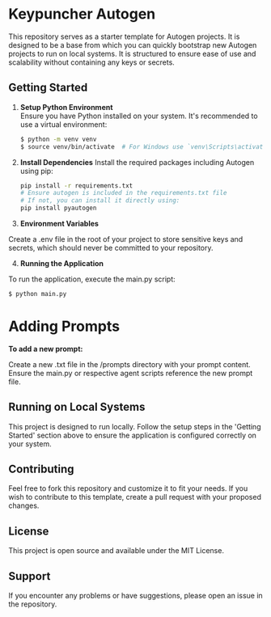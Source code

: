 # Keypuncher Autogen

This repository serves as a starter template for Autogen projects. It is designed to be a base from which you can quickly bootstrap new Autogen projects to run on local systems. It is structured to ensure ease of use and scalability without containing any keys or secrets.

## Getting Started

1. **Setup Python Environment**  
   Ensure you have Python installed on your system. It's recommended to use a virtual environment:

   ```bash
   $ python -m venv venv
   $ source venv/bin/activate  # For Windows use `venv\Scripts\activate`

2. **Install Dependencies**
    Install the required packages including Autogen using pip:

    ```bash
    pip install -r requirements.txt
    # Ensure autogen is included in the requirements.txt file
    # If not, you can install it directly using:
    pip install pyautogen
    ```

3. **Environment Variables**

  Create a .env file in the root of your project to store sensitive keys and secrets, which should never be committed to your repository.

4. **Running the Application**

  To run the application, execute the main.py script:

  ```bash
  $ python main.py
  ```

# Adding Prompts

**To add a new prompt:**

  Create a new .txt file in the /prompts directory with your prompt content.
  Ensure the main.py or respective agent scripts reference the new prompt file.

## Running on Local Systems
This project is designed to run locally. Follow the setup steps in the 'Getting Started' section above to ensure the application is configured correctly on your system.

## Contributing
Feel free to fork this repository and customize it to fit your needs. If you wish to contribute to this template, create a pull request with your proposed changes.

## License
This project is open source and available under the MIT License.

## Support
If you encounter any problems or have suggestions, please open an issue in the repository.


